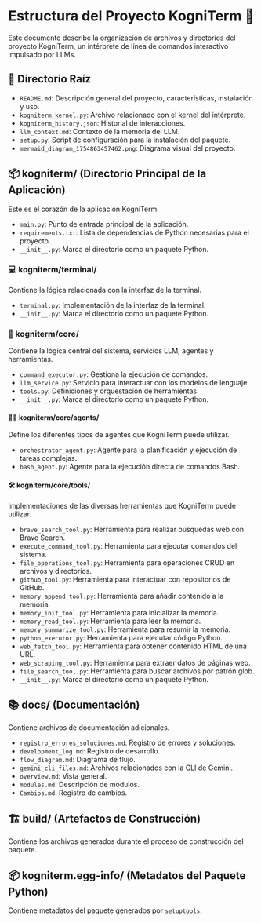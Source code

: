 # Estructura del Proyecto KogniTerm 🤖

Este documento describe la organización de archivos y directorios del proyecto KogniTerm, un intérprete de línea de comandos interactivo impulsado por LLMs.

## 📁 Directorio Raíz

*   `README.md`: Descripción general del proyecto, características, instalación y uso.
*   `kogniterm_kernel.py`: Archivo relacionado con el kernel del intérprete.
*   `kogniterm_history.json`: Historial de interacciones.
*   `llm_context.md`: Contexto de la memoria del LLM.
*   `setup.py`: Script de configuración para la instalación del paquete.
*   `mermaid_diagram_1754863457462.png`: Diagrama visual del proyecto.

## 📦 kogniterm/ (Directorio Principal de la Aplicación)

Este es el corazón de la aplicación KogniTerm.

*   `main.py`: Punto de entrada principal de la aplicación.
*   `requirements.txt`: Lista de dependencias de Python necesarias para el proyecto.
*   `__init__.py`: Marca el directorio como un paquete Python.

### 💻 kogniterm/terminal/

Contiene la lógica relacionada con la interfaz de la terminal.

*   `terminal.py`: Implementación de la interfaz de la terminal.
*   `__init__.py`: Marca el directorio como un paquete Python.

### 🧠 kogniterm/core/

Contiene la lógica central del sistema, servicios LLM, agentes y herramientas.

*   `command_executor.py`: Gestiona la ejecución de comandos.
*   `llm_service.py`: Servicio para interactuar con los modelos de lenguaje.
*   `tools.py`: Definiciones y orquestación de herramientas.
*   `__init__.py`: Marca el directorio como un paquete Python.

#### 🧑‍💻 kogniterm/core/agents/

Define los diferentes tipos de agentes que KogniTerm puede utilizar.

*   `orchestrator_agent.py`: Agente para la planificación y ejecución de tareas complejas.
*   `bash_agent.py`: Agente para la ejecución directa de comandos Bash.

#### 🛠️ kogniterm/core/tools/

Implementaciones de las diversas herramientas que KogniTerm puede utilizar.

*   `brave_search_tool.py`: Herramienta para realizar búsquedas web con Brave Search.
*   `execute_command_tool.py`: Herramienta para ejecutar comandos del sistema.
*   `file_operations_tool.py`: Herramienta para operaciones CRUD en archivos y directorios.
*   `github_tool.py`: Herramienta para interactuar con repositorios de GitHub.
*   `memory_append_tool.py`: Herramienta para añadir contenido a la memoria.
*   `memory_init_tool.py`: Herramienta para inicializar la memoria.
*   `memory_read_tool.py`: Herramienta para leer la memoria.
*   `memory_summarize_tool.py`: Herramienta para resumir la memoria.
*   `python_executor.py`: Herramienta para ejecutar código Python.
*   `web_fetch_tool.py`: Herramienta para obtener contenido HTML de una URL.
*   `web_scraping_tool.py`: Herramienta para extraer datos de páginas web.
*   `file_search_tool.py`: Herramienta para buscar archivos por patrón glob.
*   `__init__.py`: Marca el directorio como un paquete Python.

## 📚 docs/ (Documentación)

Contiene archivos de documentación adicionales.

*   `registro_errores_soluciones.md`: Registro de errores y soluciones.
*   `development_log.md`: Registro de desarrollo.
*   `flow_diagram.md`: Diagrama de flujo.
*   `gemini_cli_files.md`: Archivos relacionados con la CLI de Gemini.
*   `overview.md`: Vista general.
*   `modules.md`: Descripción de módulos.
*   `Cambios.md`: Registro de cambios.

## 🏗️ build/ (Artefactos de Construcción)

Contiene los archivos generados durante el proceso de construcción del paquete.

## 📦 kogniterm.egg-info/ (Metadatos del Paquete Python)

Contiene metadatos del paquete generados por `setuptools`.
